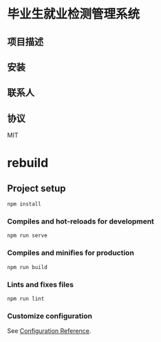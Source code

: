 # 毕业生就业检测管理系统

## 项目描述

## 安装

## 联系人

## 协议
MIT

# rebuild

## Project setup
```
npm install
```

### Compiles and hot-reloads for development
```
npm run serve
```

### Compiles and minifies for production
```
npm run build
```

### Lints and fixes files
```
npm run lint
```

### Customize configuration
See [Configuration Reference](https://cli.vuejs.org/config/).
